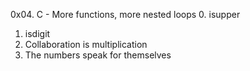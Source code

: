 0x04. C - More functions, more nested loops
0. isupper
1. isdigit
2. Collaboration is multiplication
3. The numbers speak for themselves
